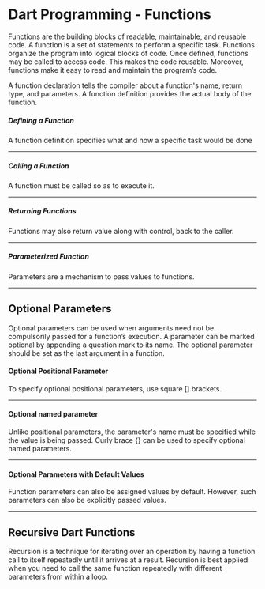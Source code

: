 # Dart Programming - Functions
<p>Functions are the building blocks of readable, maintainable, and reusable code. A function is a set of statements to perform a specific task. Functions organize the program into logical blocks of code. Once defined, functions may be called to access code. This makes the code reusable. Moreover, functions make it easy to read and maintain the program’s code.</p>

<p>A function declaration tells the compiler about a function's name, return type, and parameters. A function definition provides the actual body of the function.</p>

##### Defining a Function
<p>A function definition specifies what and how a specific task would be done</p>

------

##### Calling a Function
<p>A function must be called so as to execute it.</p>

------

##### Returning Functions
<p>Functions may also return value along with control, back to the caller.</p>

------

##### Parameterized Function
<p>Parameters are a mechanism to pass values to functions.</p>

------

## Optional Parameters

<p>Optional parameters can be used when arguments need not be compulsorily passed for a function’s execution. A parameter can be marked optional by appending a question mark to its name. The optional parameter should be set as the last argument in a function.</p>

#### Optional Positional Parameter

<p>To specify optional positional parameters, use square [] brackets.</p>

------
#### Optional named parameter

<p>Unlike positional parameters, the parameter's name must be specified while the value is being passed. Curly brace {} can be used to specify optional named parameters.</p>

------

#### Optional Parameters with Default Values
<p>Function parameters can also be assigned values by default. However, such parameters can also be explicitly passed values.</p>

------

## Recursive Dart Functions

<p>Recursion is a technique for iterating over an operation by having a function call to itself repeatedly until it arrives at a result. Recursion is best applied when you need to call the same function repeatedly with different parameters from within a loop.
